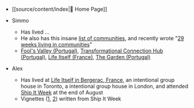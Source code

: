 - [[source/content/index|🏡 Home Page]]

- Simmo 
	- Has lived ...
	- He also has this insane [list of communities](https://www.simmosimpson.com/Communities-List), and recently wrote "[29 weeks living in communities](https://simmosimpson.substack.com/p/29-weeks-living-in-communities)"
	- [Fool's Valley (Portugal)](https://foolsvalley.com/), [Transformational Connection Hub (Portugal)](https://www.transformationalconnection.com/transformational-connection-house-booking), [Life Itself (France)](https://lifeitself.org/hubs/bergerac), [The Garden (Portugal)](www.thegarden.pt)
- Alex
	- Has lived at [Life Itself in Bergerac, France](https://lifeitself.org/hubs/bergerac), an intentional group house in Toronto, a intentional group house in London, and attended [Ship It Week](https://www.alexislearning.me/to-live-well/4.-Connect-with-people/Notes/What-is-Ship-It-Week-(2025-08-20)) at the end of August 
	- Vignettes ([1](https://www.alexislearning.me/to-live-well/3.-Create-things/Writings/08.-Morning-by-the-pool), [2](https://www.alexislearning.me/to-live-well/3.-Create-things/Writings/10.-After-%22Ship-It-Week%22)) written from Ship It Week